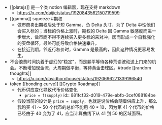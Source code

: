 - [[platejs]] 是一个类 notion 编辑器，现在支持 markdown
	- https://x.com/daijie/status/1920843562150719599
- [[gamma]] squeeze #期权
	- 做市商卖出期权后处于短 Gamma、负 Delta 头寸，为了 Delta 中性他们会买入标的；当标的价格上涨时，期权的 Delta 因 Gamma 敏感度而进一步增大，做市商不得不连续买入更多标的来对冲，因而形成一个自我强化的买盘循环，最终可能导致价格快速攀升。
	- 在接近到期，邻近行权价时，Gamma 是最高的，因此这种情况更容易发生。
- 不会浪费时间执着于虚幻的“稳定”，而是躺平等待各种荒谬波动送上门来的机会。不断增加现金流，大周期做平衡，等待黄金击球区。#trade [[random thoughts]]
	- https://x.com/davidhornhouse/status/1920696271339196540
- token [[bonding curve]] [[Crypto Roadmap]]
	- 代币供应变化导致代币价格变化
		- `price = f(supply)`
		  id:: 681fcf32-d019-479e-abfb-3cef088184be
	- 假设当前的设计是 `price = supply`，也就是说价格会随着供应上升，那么我购买 41 ～ 50 个代币的总价不能用 40 * 10，因为第 41 个代币的价格已经由于 40 变为了 41，应当计算曲线下从 41 到 50 的区域面积。
-